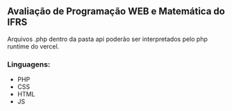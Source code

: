 ## Avaliação de Programação WEB e Matemática do IFRS

Arquivos .php dentro da pasta api poderão ser interpretados pelo php runtime do vercel.

### Linguagens: 
- PHP
- CSS
- HTML
- JS